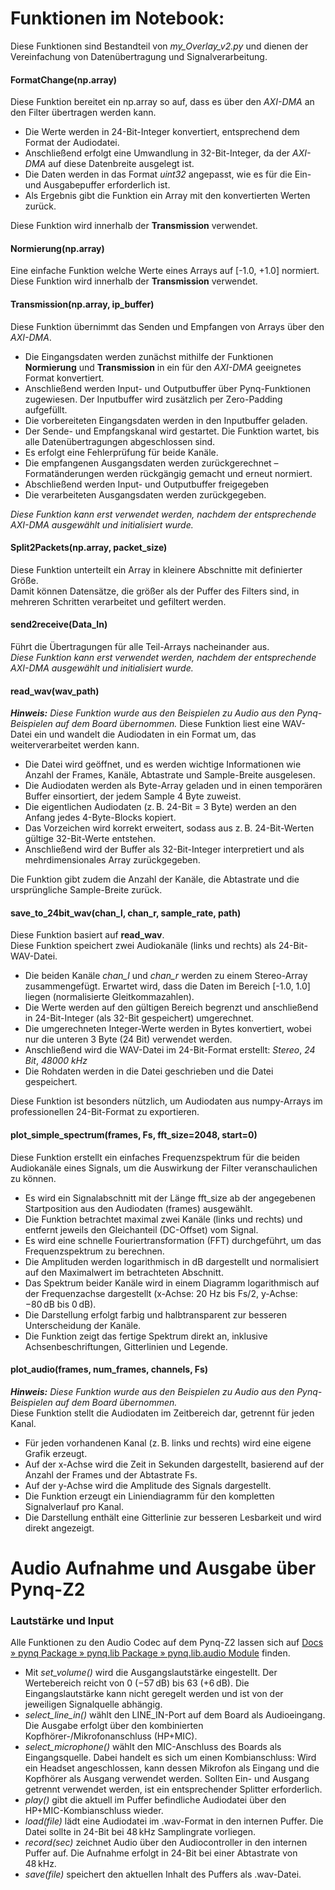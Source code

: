 # Funktionen im Notebook:
Diese Funktionen sind Bestandteil von *my_Overlay_v2.py* und dienen der Vereinfachung von Datenübertragung und Signalverarbeitung.

#### FormatChange(np.array)
Diese Funktion bereitet ein np.array so auf, dass es über den *AXI-DMA* an den Filter übertragen werden kann. <br>
- Die Werte werden in 24-Bit-Integer konvertiert, entsprechend dem Format der Audiodatei.
- Anschließend erfolgt eine Umwandlung in 32-Bit-Integer, da der *AXI-DMA* auf diese Datenbreite ausgelegt ist.
- Die Daten werden in das Format *uint32* angepasst, wie es für die Ein- und Ausgabepuffer erforderlich ist.
- Als Ergebnis gibt die Funktion ein Array mit den konvertierten Werten zurück.

Diese Funktion wird innerhalb der **Transmission** verwendet.

#### Normierung(np.array)
Eine einfache Funktion welche Werte eines Arrays auf [-1.0, +1.0] normiert. <br>
Diese Funktion wird innerhalb der **Transmission** verwendet. <br>

#### Transmission(np.array, ip_buffer)
Diese Funktion übernimmt das Senden und Empfangen von Arrays über den *AXI-DMA*. <br>
- Die Eingangsdaten werden zunächst mithilfe der Funktionen **Normierung** und **Transmission** in ein für den *AXI-DMA* geeignetes Format konvertiert.
- Anschließend werden Input- und Outputbuffer über Pynq-Funktionen zugewiesen. Der Inputbuffer wird zusätzlich per Zero-Padding aufgefüllt.
- Die vorbereiteten Eingangsdaten werden in den Inputbuffer geladen.
- Der Sende- und Empfangskanal wird gestartet. Die Funktion wartet, bis alle Datenübertragungen abgeschlossen sind.
- Es erfolgt eine Fehlerprüfung für beide Kanäle.
- Die empfangenen Ausgangsdaten werden zurückgerechnet – Formatänderungen werden rückgängig gemacht und erneut normiert.
- Abschließend werden Input- und Outputbuffer freigegeben
- Die verarbeiteten Ausgangsdaten werden zurückgegeben.

*Diese Funktion kann erst verwendet werden, nachdem der entsprechende AXI-DMA ausgewählt und initialisiert wurde.*


#### Split2Packets(np.array, packet_size)
Diese Funktion unterteilt ein Array in kleinere Abschnitte mit definierter Größe. <br>
Damit können Datensätze, die größer als der Puffer des Filters sind, in mehreren Schritten verarbeitet und gefiltert werden.

#### send2receive(Data_In)
Führt die Übertragungen für alle Teil-Arrays nacheinander aus. <br>
*Diese Funktion kann erst verwendet werden, nachdem der entsprechende AXI-DMA ausgewählt und initialisiert wurde.*

#### read_wav(wav_path)
***Hinweis:*** *Diese Funktion wurde aus den Beispielen zu Audio aus den Pynq-Beispielen auf dem Board übernommen.*
Diese Funktion liest eine WAV-Datei ein und wandelt die Audiodaten in ein Format um, das weiterverarbeitet werden kann. <br>
- Die Datei wird geöffnet, und es werden wichtige Informationen wie Anzahl der Frames, Kanäle, Abtastrate und Sample-Breite ausgelesen.
- Die Audiodaten werden als Byte-Array geladen und in einen temporären Buffer einsortiert, der jedem Sample 4 Byte zuweist.
- Die eigentlichen Audiodaten (z. B. 24-Bit = 3 Byte) werden an den Anfang jedes 4-Byte-Blocks kopiert.
- Das Vorzeichen wird korrekt erweitert, sodass aus z. B. 24-Bit-Werten gültige 32-Bit-Werte entstehen.
- Anschließend wird der Buffer als 32-Bit-Integer interpretiert und als mehrdimensionales Array zurückgegeben.

Die Funktion gibt zudem die Anzahl der Kanäle, die Abtastrate und die ursprüngliche Sample-Breite zurück.

#### save_to_24bit_wav(chan_l, chan_r, sample_rate, path)
Diese Funktion basiert auf **read_wav**. <br>
Diese Funktion speichert zwei Audiokanäle (links und rechts) als 24-Bit-WAV-Datei. <br>
- Die beiden Kanäle *chan_l* und *chan_r* werden zu einem Stereo-Array zusammengefügt. Erwartet wird, dass die Daten im Bereich [-1.0, 1.0] liegen (normalisierte Gleitkommazahlen).
- Die Werte werden auf den gültigen Bereich begrenzt und anschließend in 24-Bit-Integer (als 32-Bit gespeichert) umgerechnet.
- Die umgerechneten Integer-Werte werden in Bytes konvertiert, wobei nur die unteren 3 Byte (24 Bit) verwendet werden.
- Anschließend wird die WAV-Datei im 24-Bit-Format erstellt: *Stereo*, *24 Bit*, *48000 kHz*
- Die Rohdaten werden in die Datei geschrieben und die Datei gespeichert.

Diese Funktion ist besonders nützlich, um Audiodaten aus numpy-Arrays im professionellen 24-Bit-Format zu exportieren.

#### plot_simple_spectrum(frames, Fs, fft_size=2048, start=0)
Diese Funktion erstellt ein einfaches Frequenzspektrum für die beiden Audiokanäle eines Signals, um die Auswirkung der Filter veranschaulichen zu können.
- Es wird ein Signalabschnitt mit der Länge fft_size ab der angegebenen Startposition aus den Audiodaten (frames) ausgewählt.
- Die Funktion betrachtet maximal zwei Kanäle (links und rechts) und entfernt jeweils den Gleichanteil (DC-Offset) vom Signal.
- Es wird eine schnelle Fouriertransformation (FFT) durchgeführt, um das Frequenzspektrum zu berechnen.
- Die Amplituden werden logarithmisch in dB dargestellt und normalisiert auf den Maximalwert im betrachteten Abschnitt.
- Das Spektrum beider Kanäle wird in einem Diagramm logarithmisch auf der Frequenzachse dargestellt (x-Achse: 20 Hz bis Fs/2, y-Achse: −80 dB bis 0 dB).
- Die Darstellung erfolgt farbig und halbtransparent zur besseren Unterscheidung der Kanäle.
- Die Funktion zeigt das fertige Spektrum direkt an, inklusive Achsenbeschriftungen, Gitterlinien und Legende.

#### plot_audio(frames, num_frames, channels, Fs)
***Hinweis:*** *Diese Funktion wurde aus den Beispielen zu Audio aus den Pynq-Beispielen auf dem Board übernommen.* <br>
Diese Funktion stellt die Audiodaten im Zeitbereich dar, getrennt für jeden Kanal.
- Für jeden vorhandenen Kanal (z. B. links und rechts) wird eine eigene Grafik erzeugt.
- Auf der x-Achse wird die Zeit in Sekunden dargestellt, basierend auf der Anzahl der Frames und der Abtastrate Fs.
- Auf der y-Achse wird die Amplitude des Signals dargestellt.
- Die Funktion erzeugt ein Liniendiagramm für den kompletten Signalverlauf pro Kanal.
- Die Darstellung enthält eine Gitterlinie zur besseren Lesbarkeit und wird direkt angezeigt.



# Audio Aufnahme und Ausgabe über Pynq-Z2
### Lautstärke und Input
Alle Funktionen zu den Audio Codec auf dem Pynq-Z2 lassen sich auf [Docs » pynq Package » pynq.lib Package » pynq.lib.audio Module](https://pynq.readthedocs.io/en/latest/pynq_package/pynq.lib/pynq.lib.audio.html#pynq.lib.audio.AudioADAU1761.volume) finden. <br>

- Mit *set_volume()* wird die Ausgangslautstärke eingestellt. Der Wertebereich reicht von 0 (−57 dB) bis 63 (+6 dB). Die Eingangslautstärke kann nicht geregelt werden und ist von der jeweiligen Signalquelle abhängig.
- *select_line_in()* wählt den LINE_IN-Port auf dem Board als Audioeingang. Die Ausgabe erfolgt über den kombinierten Kopfhörer-/Mikrofonanschluss (HP+MIC).
- *select_microphone()* wählt den MIC-Anschluss des Boards als Eingangsquelle. Dabei handelt es sich um einen Kombianschluss: Wird ein Headset angeschlossen, kann dessen Mikrofon als Eingang und die Kopfhörer als Ausgang verwendet werden. Sollten Ein- und Ausgang getrennt verwendet werden, ist ein entsprechender Splitter erforderlich.
- *play()* gibt die aktuell im Puffer befindliche Audiodatei über den HP+MIC-Kombianschluss wieder.
- *load(file)* lädt eine Audiodatei im .wav-Format in den internen Puffer. Die Datei sollte in 24-Bit bei 48 kHz Samplingrate vorliegen.
- *record(sec)* zeichnet Audio über den Audiocontroller in den internen Puffer auf. Die Aufnahme erfolgt in 24-Bit bei einer Abtastrate von 48 kHz.
- *save(file)* speichert den aktuellen Inhalt des Puffers als .wav-Datei.
